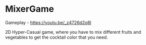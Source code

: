 # MixerGame
Gameplay - https://youtu.be/_z4726d2o8I

2D Hyper-Casual game, where you have to mix different fruits and vegetables to get the cocktail color that you need.
